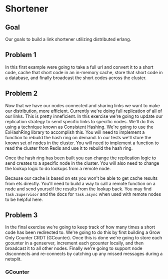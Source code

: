 # Shortener

## Goal

Our goals to build a link shortener utilizing distributed erlang.

## Problem 1

In this first example were going to take a full url and convert it to a short code,
cache that short code in an in-memory cache, store that short code in a database,
and finally broadcast the short codes across the cluster.

## Problem 2

Now that we have our nodes connected and sharing links we want to make our distribution,
more efficient. Currently we're doing full replication of all of our links. This
is pretty inneficient. In this exercise we're going to update our replication
strategy to send specific links to specific nodes. We'll do this using a technique
known as Consistent Hashing. We're going to use the ExHashRing library to accomplish this.
You will need to implement a function to rebuild the hash ring on demand. In our
tests we'll store the known set of nodes in the cluster. You will need to implement
a function to read the cluster from Redis and use it to rebuild the hash ring.

Once the hash ring has been built you can change the replication logic to send
creates to a specific node in the cluster. You will also need to change the
lookup logic to do lookups from a remote node.

Because our cache is based on ets you won't be able to get cache results from ets
directly. You'll need to build a way to call a remote function on a node and
send yourself the results from the lookup back. You may find `Task.Supervisor`
and the docs for `Task.async` when used with remote nodes to be helpful here.

## Problem 3

In the final exercise we're going to keep track of how many times a short code
has been redirected to. We're going to do this by first building a Grow Only Counter CRDT
(GCounter). Once this is done we're going to store each gcounter in a genserver,
increment each gcounter locally, and then broadcast it to all other nodes. Finally
we're going to support node disconnects and re-connects by catching up any
missed messages during a netsplit.

### GCounter
